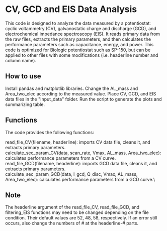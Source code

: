 # CV, GCD and EIS Data Analysis
This code is designed to analyze the data measured by a potentiostat: 
cyclic voltammetry (CV), galvanostatic charge and discharge (GCD), and electrochemical impedance spectroscopy (EIS). 
It reads primary data from the raw files, extracts the primary parameters, and then calculates the performance parameters such as capacitance, energy, and power. 
This code is optimized for Biologic potentiostat such as SP-150, but can be applied to other files with some modifications (i.e. headerline number and column name).

## How to use
Install pandas and matplotlib libraries.
Change the AL_mass and Area_two_elec according to the measured value.
Place CV, GCD, and EIS data files in the "Input_data" folder.
Run the script to generate the plots and summarizing table.

## Functions
The code provides the following functions:

read_file_CV(filename, headerline): imports CV data file, cleans it, and extracts primary parameters.\
calculate_sec_param_CV(data, scan_rate, Vmax, AL_mass, Area_two_elec): calculates performance parameters from a CV curve.\
read_file_GCD(filename, headerline): imports GCD data file, cleans it, and extracts primary parameters.\
calculate_sec_param_GCD(data, I_gcd, Q_disc, Vmax, AL_mass, Area_two_elec): calculates performance parameters from a GCD curve.\

## Note
The headerline argument of the read_file_CV, read_file_GCD, and filtering_EIS functions may need to be changed depending on the file condition.
Their default values are 52, 48, 58, respectively.
If an error still occurs, also change the numbers of # at the headerline-# parts.
